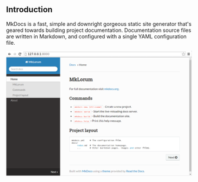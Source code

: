 ## Introduction
MkDocs is a fast, simple and downright gorgeous static site generator that's geared towards building project documentation. Documentation source files are written in Markdown, and configured with a single YAML configuration file.

![Introduction](img/Introduction.png)
